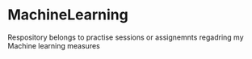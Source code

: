 # MachineLearning
Respository belongs to practise sessions or assignemnts regadring my Machine learning measures
